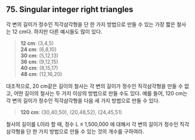 ## 75. Singular integer right triangles

각 변의 길이가 정수인 직각삼각형을 단 한 가지 방법으로 만들 수 있는 가장 짧은 철사는 12 cm다. 하지만 다른 예시들도 많이 있다.

> **12 cm**: (3,4,5)<br>
> **24 cm**: (6,8,10)<br>
> **30 cm**: (5,12,13)<br>
> **36 cm**: (9,12,15)<br>
> **40 cm**: (8,15,17)<br>
> **48 cm**: (12,16,20)

대조적으로, 20 cm같은 길이의 철사는 각 변의 길이가 정수인 직각삼각형을 만들 수 없고, 어떤 길이의 철사는 두 가지 이상의 방법으로 만들 수도 있다. 예를 들어, 120 cm는 각 변의 길이가 정수인 직각삼각형을 다음 세 가지 방법으로 만들 수 있다.

> **120 cm**: (30,40,50), (20,48,52), (24,45,51)

철사의 길이를 L이라 할 때, 정수 L &le; 1,500,000 에 대해서 각 변의 길이가 정수인 직각삼각형을 단 한 가지 방법으로 만들 수 있는 것의 개수를 구하여라.
